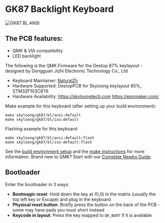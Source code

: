 # GK87 Backlight Keyboard

![GK87 BL ANSI](https://i.imgur.com/pWJwQKG.jpg)

## The PCB features:
* QMK & VIA compatibility
* LED backlight

The following is the QMK Firmware for the Destop 87% keylayout -  designed by Dongguan Jizhi Electronic Technology Co., Ltd

* Keyboard Maintainer: [NaturalZh](https://github.com/NaturalZh)
* Hardware Supported: DestopPCB for Skyloong keylayout 85%, STM32F103C8T6
* Hardware Availability: https://skyloongtech.com https://epomaker.com/

Make example for this keyboard (after setting up your build environment):

    make skyloong/gk87/bl/ansi:default
    make skyloong/gk87/bl/iso:default

Flashing example for this keyboard:

    make skyloong/gk87/bl/ansi:default:flash
    make skyloong/gk87/bl/iso:default:flash

See the [build environment setup](https://docs.qmk.fm/#/getting_started_build_tools) and the [make instructions](https://docs.qmk.fm/#/getting_started_make_guide) for more information. Brand new to QMK? Start with our [Complete Newbs Guide](https://docs.qmk.fm/#/newbs).

## Bootloader

Enter the bootloader in 3 ways:

* **Bootmagic reset**: Hold down the key at (0,0) in the matrix (usually the top left key or Escape) and plug in the keyboard
* **Physical reset button**: Briefly press the button on the back of the PCB - some may have pads you must short instead
* **Keycode in layout**: Press the key mapped to `QK_BOOT` if it is available
